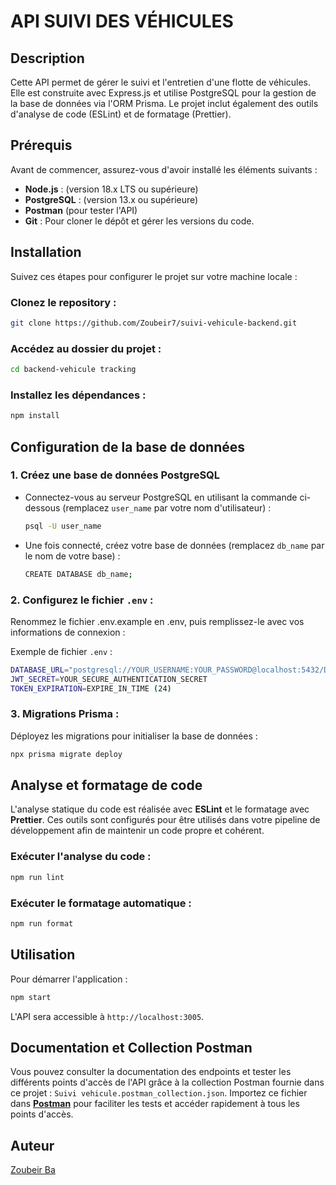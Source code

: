 # API SUIVI DES VÉHICULES

## Description

Cette API permet de gérer le suivi et l'entretien d'une flotte de véhicules. Elle est construite avec Express.js et utilise PostgreSQL pour la gestion de la base de données via l'ORM Prisma. Le projet inclut également des outils d'analyse de code (ESLint) et de formatage (Prettier).

## Prérequis

Avant de commencer, assurez-vous d'avoir installé les éléments suivants :

- **Node.js** : (version 18.x LTS ou supérieure)
- **PostgreSQL** : (version 13.x ou supérieure)
- **Postman** (pour tester l'API)
- **Git** : Pour cloner le dépôt et gérer les versions du code.

## Installation

Suivez ces étapes pour configurer le projet sur votre machine locale :

### **Clonez le repository :**

```bash
git clone https://github.com/Zoubeir7/suivi-vehicule-backend.git
```

### **Accédez au dossier du projet :**

```bash
cd backend-vehicule tracking
```

### **Installez les dépendances :**

```bash
npm install
```

## Configuration de la base de données

### 1. **Créez une base de données PostgreSQL**

- Connectez-vous au serveur PostgreSQL en utilisant la commande ci-dessous (remplacez `user_name` par votre nom d'utilisateur) :

  ```bash
  psql -U user_name
  ```

- Une fois connecté, créez votre base de données (remplacez `db_name` par le nom de votre base) :

  ```bash
  CREATE DATABASE db_name;
  ```

### 2. **Configurez le fichier `.env` :**

Renommez le fichier .env.example en .env, puis remplissez-le avec vos informations de connexion :

Exemple de fichier `.env` :

```bash
DATABASE_URL="postgresql://YOUR_USERNAME:YOUR_PASSWORD@localhost:5432/DATABASE_NAME"
JWT_SECRET=YOUR_SECURE_AUTHENTICATION_SECRET
TOKEN_EXPIRATION=EXPIRE_IN_TIME (24)
```

### 3. **Migrations Prisma :**

Déployez les migrations pour initialiser la base de données :

```bash
npx prisma migrate deploy
```

## Analyse et formatage de code

L'analyse statique du code est réalisée avec **ESLint** et le formatage avec **Prettier**. Ces outils sont configurés pour être utilisés dans votre pipeline de développement afin de maintenir un code propre et cohérent.

### **Exécuter l'analyse du code :**

```bash
npm run lint
```

### **Exécuter le formatage automatique :**

```bash
npm run format
```

## Utilisation

Pour démarrer l'application :

```bash
npm start
```

L'API sera accessible à `http://localhost:3005`.

## Documentation et Collection Postman

Vous pouvez consulter la documentation des endpoints et tester les différents points d'accès de l'API grâce à la collection Postman fournie dans ce projet : `Suivi vehicule.postman_collection.json`. Importez ce fichier dans **[Postman](https://www.postman.com/)** pour faciliter les tests et accéder rapidement à tous les points d'accès.

## Auteur

[Zoubeir Ba](https://github.com/Zoubeir7)
